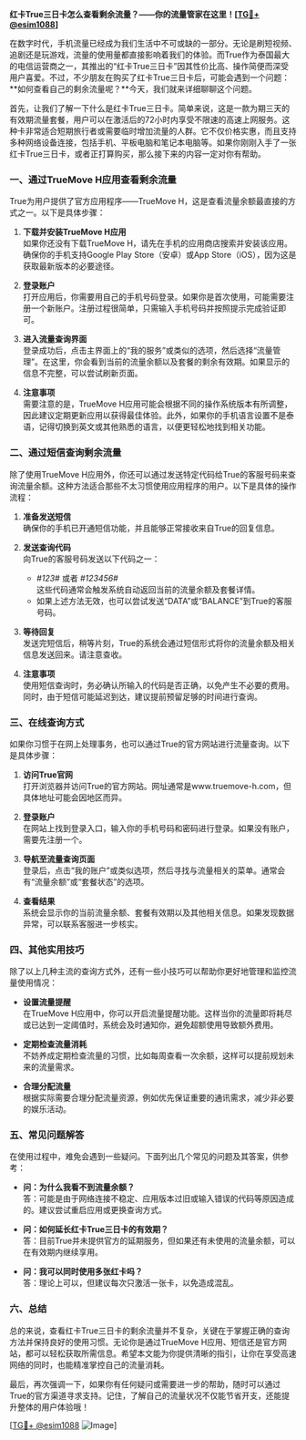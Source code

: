 **红卡True三日卡怎么查看剩余流量？——你的流量管家在这里！[[TG💪+ @esim1088](https://t.me/s/esim1088)]**

在数字时代，手机流量已经成为我们生活中不可或缺的一部分。无论是刷短视频、追剧还是玩游戏，流量的使用量都直接影响着我们的体验。而True作为泰国最大的电信运营商之一，其推出的“红卡True三日卡”因其性价比高、操作简便而深受用户喜爱。不过，不少朋友在购买了红卡True三日卡后，可能会遇到一个问题：**如何查看自己的剩余流量呢？**今天，我们就来详细聊聊这个问题。

首先，让我们了解一下什么是红卡True三日卡。简单来说，这是一款为期三天的有效期流量套餐，用户可以在激活后的72小时内享受不限速的高速上网服务。这种卡非常适合短期旅行者或需要临时增加流量的人群。它不仅价格实惠，而且支持多种网络设备连接，包括手机、平板电脑和笔记本电脑等。如果你刚刚入手了一张红卡True三日卡，或者正打算购买，那么接下来的内容一定对你有帮助。

### **一、通过TrueMove H应用查看剩余流量**

True为用户提供了官方应用程序——TrueMove H，这是查看流量余额最直接的方式之一。以下是具体步骤：

1. **下载并安装TrueMove H应用**  
   如果你还没有下载TrueMove H，请先在手机的应用商店搜索并安装该应用。确保你的手机支持Google Play Store（安卓）或App Store（iOS），因为这是获取最新版本的必要途径。

2. **登录账户**  
   打开应用后，你需要用自己的手机号码登录。如果你是首次使用，可能需要注册一个新账户。注册过程很简单，只需输入手机号码并按照提示完成验证即可。

3. **进入流量查询界面**  
   登录成功后，点击主界面上的“我的服务”或类似的选项，然后选择“流量管理”。在这里，你会看到当前的流量余额以及套餐的剩余有效期。如果显示的信息不完整，可以尝试刷新页面。

4. **注意事项**  
   需要注意的是，TrueMove H应用可能会根据不同的操作系统版本有所调整，因此建议定期更新应用以获得最佳体验。此外，如果你的手机语言设置不是泰语，记得切换到英文或其他熟悉的语言，以便更轻松地找到相关功能。

### **二、通过短信查询剩余流量**

除了使用TrueMove H应用外，你还可以通过发送特定代码给True的客服号码来查询流量余额。这种方法适合那些不太习惯使用应用程序的用户。以下是具体的操作流程：

1. **准备发送短信**  
   确保你的手机已开通短信功能，并且能够正常接收来自True的回复信息。

2. **发送查询代码**  
   向True的客服号码发送以下代码之一：
   - *#123#* 或者 *#123456#*  
     这些代码通常会触发系统自动返回当前的流量余额及套餐详情。
   - 如果上述方法无效，也可以尝试发送“DATA”或“BALANCE”到True的客服号码。

3. **等待回复**  
   发送完短信后，稍等片刻，True的系统会通过短信形式将你的流量余额及相关信息发送回来。请注意查收。

4. **注意事项**  
   使用短信查询时，务必确认所输入的代码是否正确，以免产生不必要的费用。同时，由于短信可能延迟到达，建议提前预留足够的时间进行查询。

### **三、在线查询方式**

如果你习惯于在网上处理事务，也可以通过True的官方网站进行流量查询。以下是具体步骤：

1. **访问True官网**  
   打开浏览器并访问True的官方网站。网址通常是www.truemove-h.com，但具体地址可能会因地区而异。

2. **登录账户**  
   在网站上找到登录入口，输入你的手机号码和密码进行登录。如果没有账户，需要先注册一个。

3. **导航至流量查询页面**  
   登录后，点击“我的账户”或类似选项，然后寻找与流量相关的菜单。通常会有“流量余额”或“套餐状态”的选项。

4. **查看结果**  
   系统会显示你的当前流量余额、套餐有效期以及其他相关信息。如果发现数据异常，可以联系客服进一步核实。

### **四、其他实用技巧**

除了以上几种主流的查询方式外，还有一些小技巧可以帮助你更好地管理和监控流量使用情况：

- **设置流量提醒**  
  在TrueMove H应用中，你可以开启流量提醒功能。这样当你的流量即将耗尽或已达到一定阈值时，系统会及时通知你，避免超额使用导致额外费用。

- **定期检查流量消耗**  
  不妨养成定期检查流量的习惯，比如每周查看一次余额，这样可以提前规划未来的流量需求。

- **合理分配流量**  
  根据实际需要合理分配流量资源，例如优先保证重要的通讯需求，减少非必要的娱乐活动。

### **五、常见问题解答**

在使用过程中，难免会遇到一些疑问。下面列出几个常见的问题及其答案，供参考：

- **问：为什么我看不到流量余额？**  
  答：可能是由于网络连接不稳定、应用版本过旧或输入错误的代码等原因造成的。建议尝试重启应用或更换查询方式。

- **问：如何延长红卡True三日卡的有效期？**  
  答：目前True并未提供官方的延期服务，但如果还有未使用的流量余额，可以在有效期内继续享用。

- **问：我可以同时使用多张红卡吗？**  
  答：理论上可以，但建议每次只激活一张卡，以免造成混乱。

### **六、总结**

总的来说，查看红卡True三日卡的剩余流量并不复杂，关键在于掌握正确的查询方法并保持良好的使用习惯。无论你是通过TrueMove H应用、短信还是官方网站，都可以轻松获取所需信息。希望本文能为你提供清晰的指引，让你在享受高速网络的同时，也能精准掌控自己的流量消耗。

最后，再次强调一下，如果你有任何疑问或需要进一步的帮助，随时可以通过True的官方渠道寻求支持。记住，了解自己的流量状况不仅能节省开支，还能提升整体的用户体验哦！

[[TG💪+ @esim1088](https://t.me/s/esim1088) ![Image](https://i.postimg.cc/4NQfJmqS/Snipaste-2025-05-13-00-14-12.png)]